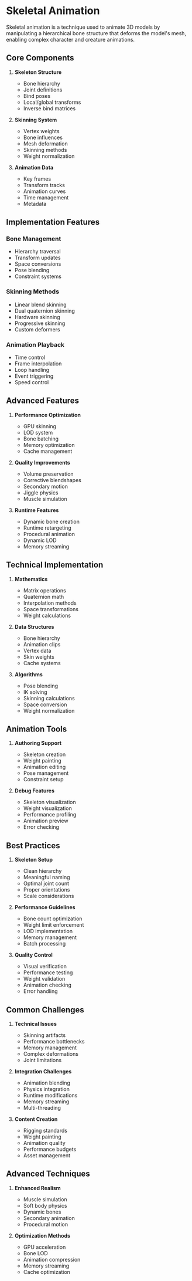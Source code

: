 # Skeletal Animation

Skeletal animation is a technique used to animate 3D models by manipulating a hierarchical bone structure that deforms the model's mesh, enabling complex character and creature animations.

## Core Components

1. **Skeleton Structure**
   - Bone hierarchy
   - Joint definitions
   - Bind poses
   - Local/global transforms
   - Inverse bind matrices

2. **Skinning System**
   - Vertex weights
   - Bone influences
   - Mesh deformation
   - Skinning methods
   - Weight normalization

3. **Animation Data**
   - Key frames
   - Transform tracks
   - Animation curves
   - Time management
   - Metadata

## Implementation Features

### Bone Management
- Hierarchy traversal
- Transform updates
- Space conversions
- Pose blending
- Constraint systems

### Skinning Methods
- Linear blend skinning
- Dual quaternion skinning
- Hardware skinning
- Progressive skinning
- Custom deformers

### Animation Playback
- Time control
- Frame interpolation
- Loop handling
- Event triggering
- Speed control

## Advanced Features

1. **Performance Optimization**
   - GPU skinning
   - LOD system
   - Bone batching
   - Memory optimization
   - Cache management

2. **Quality Improvements**
   - Volume preservation
   - Corrective blendshapes
   - Secondary motion
   - Jiggle physics
   - Muscle simulation

3. **Runtime Features**
   - Dynamic bone creation
   - Runtime retargeting
   - Procedural animation
   - Dynamic LOD
   - Memory streaming

## Technical Implementation

1. **Mathematics**
   - Matrix operations
   - Quaternion math
   - Interpolation methods
   - Space transformations
   - Weight calculations

2. **Data Structures**
   - Bone hierarchy
   - Animation clips
   - Vertex data
   - Skin weights
   - Cache systems

3. **Algorithms**
   - Pose blending
   - IK solving
   - Skinning calculations
   - Space conversion
   - Weight normalization

## Animation Tools

1. **Authoring Support**
   - Skeleton creation
   - Weight painting
   - Animation editing
   - Pose management
   - Constraint setup

2. **Debug Features**
   - Skeleton visualization
   - Weight visualization
   - Performance profiling
   - Animation preview
   - Error checking

## Best Practices

1. **Skeleton Setup**
   - Clean hierarchy
   - Meaningful naming
   - Optimal joint count
   - Proper orientations
   - Scale considerations

2. **Performance Guidelines**
   - Bone count optimization
   - Weight limit enforcement
   - LOD implementation
   - Memory management
   - Batch processing

3. **Quality Control**
   - Visual verification
   - Performance testing
   - Weight validation
   - Animation checking
   - Error handling

## Common Challenges

1. **Technical Issues**
   - Skinning artifacts
   - Performance bottlenecks
   - Memory management
   - Complex deformations
   - Joint limitations

2. **Integration Challenges**
   - Animation blending
   - Physics integration
   - Runtime modifications
   - Memory streaming
   - Multi-threading

3. **Content Creation**
   - Rigging standards
   - Weight painting
   - Animation quality
   - Performance budgets
   - Asset management

## Advanced Techniques

1. **Enhanced Realism**
   - Muscle simulation
   - Soft body physics
   - Dynamic bones
   - Secondary animation
   - Procedural motion

2. **Optimization Methods**
   - GPU acceleration
   - Bone LOD
   - Animation compression
   - Memory streaming
   - Cache optimization
